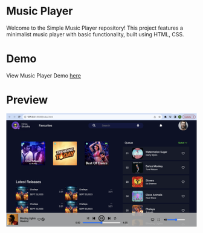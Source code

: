 # Music Player
Welcome to the Simple Music Player repository! This project features a minimalist music player with basic functionality, built using HTML, CSS.



# Demo
  View Music Player Demo [here]()


# Preview
![Music Player Screenshot](Player.png)
